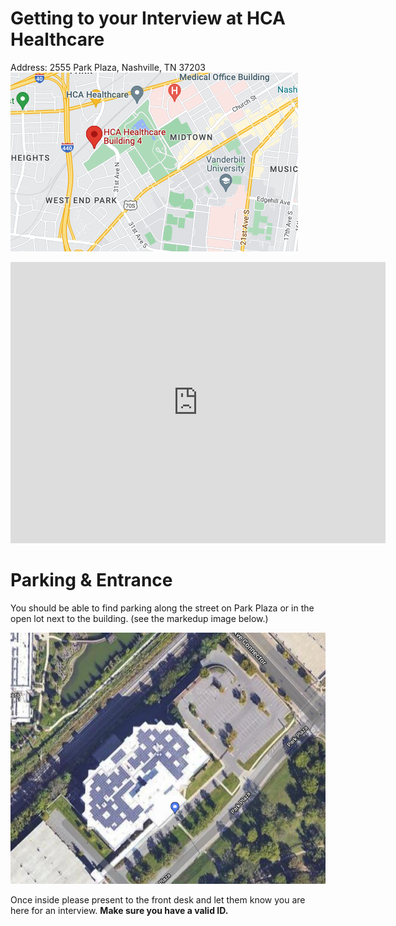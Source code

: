 # Getting to your Interview at HCA Healthcare

Address: 2555 Park Plaza, Nashville, TN 37203
![Google Map Image](./assets/google-map-image.png)

<iframe src="https://www.google.com/maps/embed?pb=!4v1664465888189!6m8!1m7!1sgvwTwLI6MG3ddnyxG3cimw!2m2!1d36.14960928160001!2d-86.81832694705867!3f266.5570820668237!4f4.232400225573187!5f0.7820865974627469" width="600" height="450" style="border:0;" allowfullscreen="" loading="lazy" referrerpolicy="no-referrer-when-downgrade"></iframe>

# Parking & Entrance
You should be able to find parking along the street on Park Plaza or in the open lot next to the building. (see the markedup image below.)

![Parking Image](./assets/parking-image.png)

Once inside please present to the front desk and let them know you are here for an interview. **Make sure you have a valid ID.**